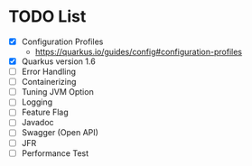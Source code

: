 # TODO List

-[x] Configuration Profiles
    - https://quarkus.io/guides/config#configuration-profiles
-[x] Quarkus version 1.6
-[ ] Error Handling
-[ ] Containerizing
-[ ] Tuning JVM Option 
-[ ] Logging
-[ ] Feature Flag
-[ ] Javadoc
-[ ] Swagger (Open API)
-[ ] JFR
-[ ] Performance Test
